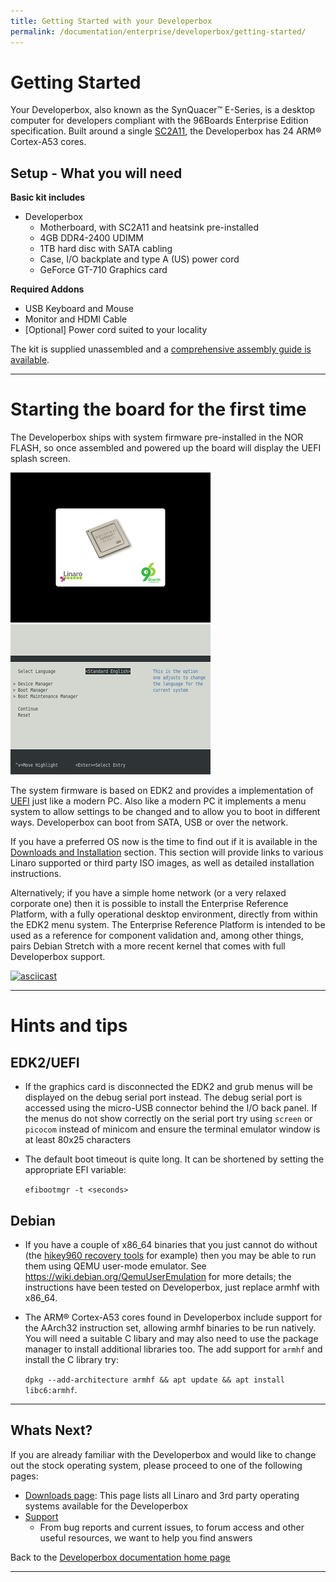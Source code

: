 ```yaml
---
title: Getting Started with your Developerbox
permalink: /documentation/enterprise/developerbox/getting-started/
---
```

# Getting Started

Your Developerbox, also known as the SynQuacer™ E-Series,
is a desktop computer for developers compliant with the 96Boards
Enterprise Edition specification. Built around a single
[SC2A11](https://www.socionext.com/en/products/assp/SynQuacer/), the
Developerbox has 24 ARM® Cortex-A53 cores.

## Setup - What you will need

**Basic kit includes**

 * Developerbox
   - Motherboard, with SC2A11 and heatsink pre-installed
   - 4GB DDR4-2400 UDIMM
   - 1TB hard disc with SATA cabling
   - Case, I/O backplate and type A (US) power cord
   - GeForce GT-710 Graphics card

**Required Addons**

 * USB Keyboard and Mouse
 * Monitor and HDMI Cable
 * [Optional] Power cord suited to your locality

The kit is supplied unassembled and a [comprehensive assembly guide is
available](../hardware-docs/MN04-00002-3E.pdf).

***

# Starting the board for the first time

The Developerbox ships with system firmware pre-installed in the NOR
FLASH, so once assembled and powered up the board will display the
UEFI splash screen.

![Developerbox splash screen](splash_screen.png)
![EDK2 main menu (press Escape)](edk2_menu.png)

The system firmware is based on EDK2 and provides a implementation of
[UEFI](http://www.uefi.org/) just like a modern PC. Also like a modern
PC it implements a menu system to allow settings to be changed and to
allow you to boot in different ways. Developerbox can boot from SATA,
USB or over the network.

If you have a preferred OS now is the time to find out if it is
available in the [Downloads and Installation](../installation/) section. This section will provide links to various Linaro supported or third party ISO images, as well as detailed installation instructions.

Alternatively; if you have a simple home network (or a very relaxed corporate one) then
it is possible to install the Enterprise Reference
Platform, with a fully operational desktop environment,
directly from within the EDK2 menu system. The Enterprise Reference
Platform is intended to be used as a reference for component validation
and, among other things, pairs Debian Stretch with a more recent kernel
that comes with full Developerbox support.

   [![asciicast](https://asciinema.org/a/146683.png)](https://asciinema.org/a/146683)

***

# Hints and tips

## EDK2/UEFI

 * If the graphics card is disconnected the EDK2 and grub menus will be
   displayed on the debug serial port instead. The debug serial port is
   accessed using the micro-USB connector behind the I/O back panel. If
   the menus do not show correctly on the serial port try using
   `screen` or `picocom` instead of minicom and ensure the terminal
   emulator window is at least 80x25 characters

 * The default boot timeout is quite long. It can be shortened by setting
   the appropriate EFI variable:

   `efibootmgr -t <seconds>`

## Debian

 * If you have a couple of x86_64 binaries that you just cannot do
   without (the [hikey960 recovery
   tools](https://github.com/96boards-hikey/tools-images-hikey960) for
   example) then you may be able to run them using QEMU user-mode
   emulator. See https://wiki.debian.org/QemuUserEmulation for more
   details; the instructions have been tested on Developerbox, just
   replace armhf with x86_64.

 * The ARM® Cortex-A53 cores found in Developerbox include support for
   the AArch32 instruction set, allowing armhf binaries to be run
   natively. You will need a suitable C libary and may also need to
   use the package manager to install additional libraries too. The
   add support for `armhf` and install the C library try:

   `dpkg --add-architecture armhf && apt update && apt install libc6:armhf`.

***

## Whats Next?

If you are already familiar with the Developerbox and would like to change out the stock operating system, please proceed to one of the following pages:

- [Downloads page](../downloads/): This page lists all Linaro and 3rd party operating systems available for the Developerbox
- [Support](../support/)
   - From bug reports and current issues, to forum access and other useful resources, we want to help you find answers

Back to the [Developerbox documentation home page](../)

***
